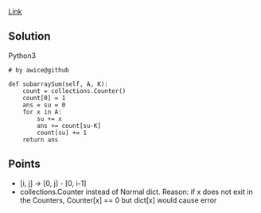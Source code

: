 [Link](https://leetcode.com/problems/subarray-sum-equals-k/description/)

## Solution 
Python3
```python3
# by awice@github

def subarraySum(self, A, K):
    count = collections.Counter()
    count[0] = 1
    ans = su = 0
    for x in A:
        su += x
        ans += count[su-K]
        count[su] += 1
    return ans
```
## Points
* [i, j] -> [0, j] - [0, i-1]
* collections.Counter instead of Normal dict. Reason: if x does not exit in the Counters, Counter[x] == 0 but dict[x] would cause error
